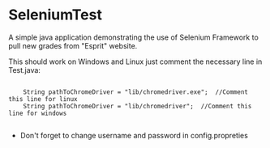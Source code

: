 # SeleniumTest

A simple java application demonstrating the use of Selenium Framework to pull new grades from "Esprit" website.

This should work on Windows and Linux just comment the necessary line in Test.java:

  <code>
    String pathToChromeDriver = "lib/chromedriver.exe";  //Comment this line for linux
    String pathToChromeDriver = "lib/chromedriver";  //Comment this line for windows
  </code>
  
  - Don't forget to change username and password in config.propreties
